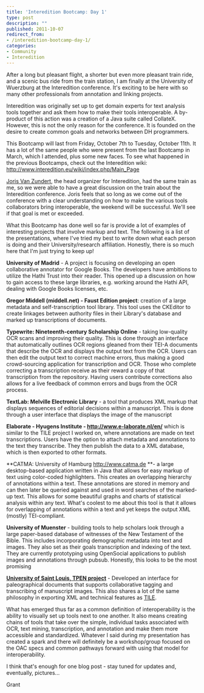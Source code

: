 ```yaml
---
title: 'Interedition Bootcamp: Day 1'
type: post
description: ""
published: 2011-10-07
redirect_from: 
- /interedition-bootcamp-day-1/
categories:
- Community
- Interedition
---
```

After a long but pleasant flight, a shorter but even more pleasant train ride, and a scenic bus ride from the train station, I am finally at the University of Wuerzburg at the Interedition conference. It's exciting to be here with so many other professionals from annotation and linking projects.

Interedition was originally set up to get domain experts for text analysis tools together and ask them how to make their tools interoperable. A by-product of this action was a creation of a Java suite called CollateX. However, this is not the only reason for the conference. It is founded on the desire to create common goals and networks between DH programmers.

This Bootcamp will last from Friday, October 7th to Tuesday, October 11th. It has a lot of the same people who were present from the last Bootcamp in March, which I attended, plus some new faces. To see what happened in the previous Bootcamps, check out the Interedition wiki: <http://www.interedition.eu/wiki/index.php/Main_Page>

[Joris Van Zundert](http://alfalablog.huygensinstituut.nl/?page_id=122 "Joris Van Zundert"), the head organizer for Interedition, had the same train as me, so we were able to have a great discussion on the train about the Interedition conference. Joris feels that so long as we come out of the conference with a clear understanding on how to make the various tools collaborators bring interoperable, the weekend will be successful. We'll see if that goal is met or exceeded.

What this Bootcamp has done well so far is provide a lot of examples of interesting projects that involve markup and text. The following is a list of the presentations, where I've tried my best to write down what each person is doing and their University/research affiliation. Honestly, there is so much here that I'm just trying to keep up!

**University of Madrid** - A project is focusing on developing an open collaborative annotator for Google Books. The developers have ambitions to utilize the Hathi Trust into their reader. This opened up a discussion on how to gain access to these large libraries, e.g. working around the Hathi API, dealing with Google Books licenses, etc.

**Gregor Middell (middell.net) - Faust Edition project**: creation of a large metadata and self-transcription tool library. This tool uses the CKEditor to create linkages between authority files in their Library's database and marked up transcriptions of documents.

**Typewrite: Nineteenth-century Scholarship Online** - taking low-quality OCR scans and improving their quality. This is done through an interface that automatically outlines OCR regions gleaned from their TEI-A documents that describe the OCR and displays the output text from the OCR. Users can then edit the output text to correct machine errors, thus making a good crowd-sourcing application for transcription and OCR. Those who complete correcting a transcription receive as their reward a copy of that transcription from the repository. Having users contribute corrections also allows for a live feedback of common errors and bugs from the OCR process.

**TextLab: Melville Electronic Library** - a tool that produces XML markup that displays sequences of editorial decisions within a manuscript. This is done through a user interface that displays the image of the manuscript

**Elaborate - Hyugens Institute - http://www.e-laborate.nl/en/** which is similar to the TILE project I worked on, where annotations are made on text transcriptions. Users have the option to attach metadata and annotations to the text they transcribe. They then publish the data to a XML database, which is then exported to other formats.

**CATMA: University of Hamburg http://www.catma.de **- a large desktop-based application written in Java that allows for easy markup of text using color-coded highlighters. This creates an overlapping hierarchy of annotations within a text. These annotations are stored in memory and can then later be queried against and used in word searches of the marked-up text. This allows for some beautiful graphs and charts of statistical analysis within any text. What's coolest to me about this tool is that it allows for overlapping of annotations within a text and yet keeps the output XML (mostly) TEI-compliant.

**University of Muenster** - building tools to help scholars look through a large paper-based database of witnesses of the New Testament of the Bible. This includes incorporating demographic metadata into text and images. They also set as their goals transcription and indexing of the text. They are currently prototyping using OpenSocial applications to publish images and annotations through pubsub. Honestly, this looks to be the most promising

[**University of Saint Louis, TPEN project**](http://digital-editor.blogspot.com/2010/10/jon.html) - Developed an interface for paleographical documents that supports collaborative tagging and transcribing of manuscript images. This also shares a lot of the same philosophy in exporting XML and technical features as [TILE](http://mith.umd.edu/tile/).

What has emerged thus far as a common definition of interoperability is the ability to visually set up tools next to one another. It also means creating chains of tools that take over the simple, individual tasks associated with OCR, text mining, transcription, and annotation and make them more accessible and standardized. Whatever I said during my presentation has created a spark and there will definitely be a workshop/group focused on the OAC specs and common pathways forward with using that model for interoperability.

I think that's enough for one blog post - stay tuned for updates and, eventually, pictures...

Grant
